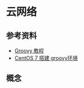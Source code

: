 # 云网络

## 参考资料

* [Groovy 教程](https://www.w3cschool.cn/groovy/)
* [CentOS 7 搭建 groovy环境](https://www.e-learn.cn/topic/3834573)



## 概念

